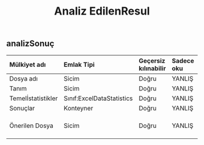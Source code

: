 ﻿---
title: Analiz EdilenResul
second_title: Aspose.Cells Cloud Documen
type: docs
url: /tr/specification/model/analyzedresult/
description: "Aspose.Cells Bulut modeli spesifikasyonu: AnalysedResult. Açma, oluşturma, düzenleme, bölme, birleştirme, karşılaştırma ve dönüştürme gibi özelliklerle Excel ve diğer elektronik tablo belgelerini zahmetsizce yönetin"
weight: 50
---
## **analizSonuç**

 

| Mülkiyet adı| Emlak Tipi| Geçersiz kılınabilir| Sadece oku| Varsayılan değer| Tanım|
|:- |:- |:- |:- |:- |:- |
| Dosya adı| Sicim| Doğru| YANLIŞ|||
| Tanım| Sicim| Doğru| YANLIŞ|||
| Temelİstatistikler| Sınıf:ExcelDataStatistics| Doğru| YANLIŞ|||
| Sonuçlar| Konteyner| Doğru| YANLIŞ|||
| Önerilen Dosya| Sicim| Doğru| YANLIŞ|| base64String Excel dosyası|

